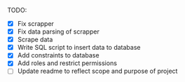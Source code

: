 TODO:
- [x] Fix scrapper
- [x] Fix data parsing of scrapper
- [x] Scrape data
- [x] Write SQL script to insert data to database
- [x] Add constraints to database
- [x] Add roles and restrict permissions
- [ ] Update readme to reflect scope and purpose of project
